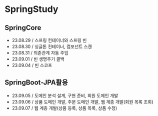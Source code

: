# SpringStudy

## SpringCore
- 23.08.29 / 스프링 컨테이너와 스프링 빈
- 23.08.30 / 싱글톤 컨테이너, 컴포넌트 스캔
- 23.08.31 / 의존관계 자동 주입
- 23.09.01 / 빈 생명주기 콜백
- 23.09.04 / 빈 스코프

## SpringBoot-JPA활용
- 23.09.05 / 도메인 분석 설계, 구현 준비, 회원 도메인 개발
- 23.09.06 / 상품 도메인 개발, 주문 도메인 개발, 웹 계층 개발(회원 목록 조회)
- 23.09.07 / 웹 계층 개발(상품 등록, 상품 목록, 상품 수정)
